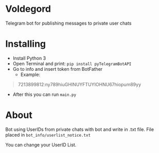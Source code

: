 # Voldegord
Telegram bot for publishing messages to private user chats

# Installing
- Install Python 3
- Open Terminal and print: `pip install pyTelegramBotAPI`
- Go to info and insert token from BotFather 
    - Example:
> 7213899812:ny789hiuGHINUYFTUYIOHNU67hiopum89yy
- After this you can run `main.py`

# About
Bot using UserIDs from private chats with bot and write in .txt file. File placed in `bot_info/userlist_notice.txt`

You can change your UserID List.
